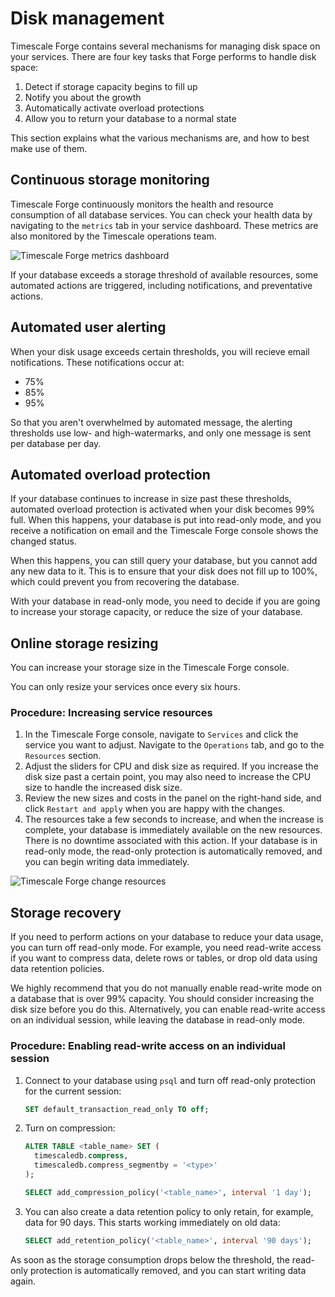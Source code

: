 # Disk management

Timescale Forge contains several mechanisms for managing disk space on your
services. There are four key tasks that Forge performs to handle disk space:

1.  Detect if storage capacity begins to fill up
1.  Notify you about the growth
1.  Automatically activate overload protections
1.  Allow you to return your database to a normal state

This section explains what the various mechanisms are, and how to best make use
of them.

## Continuous storage monitoring

Timescale Forge continuously monitors the health and resource consumption of all
database services. You can check your health data by navigating to the `metrics`
tab in your service dashboard. These metrics are also monitored by the Timescale
operations team.

<img class="main-content__illustration" src="https://assets.timescale.com/images/diagrams/forge_metrics.png" alt="Timescale Forge metrics dashboard"/>

If your database exceeds a storage threshold of available resources, some
automated actions are triggered, including notifications, and preventative
actions.

## Automated user alerting

When your disk usage exceeds certain thresholds, you will recieve email
notifications. These notifications occur at:

*   75%
*   85%
*   95%

So that you aren't overwhelmed by automated message, the alerting thresholds use
low- and high-watermarks, and only one message is sent per database per day.

## Automated overload protection

If your database continues to increase in size past these thresholds, automated
overload protection is activated when your disk becomes 99% full. When this
happens, your database is put into read-only mode, and you receive a
notification on email and the Timescale Forge console shows the changed status.

When this happens, you can still query your database, but you cannot add any new
data to it. This is to ensure that your disk does not fill up to 100%, which
could prevent you from recovering the database.

With your database in read-only mode, you need to decide if you are going to
increase your storage capacity, or reduce the size of your database.

## Online storage resizing

You can increase your storage size in the Timescale Forge console.

<highlight type="warning">
You can only resize your services once every six hours.
</highlight>

### Procedure: Increasing service resources
1.  In the Timescale Forge console, navigate to `Services` and click the service
you want to adjust. Navigate to the `Operations` tab, and go to the `Resources`
section.
1.  Adjust the sliders for CPU and disk size as required. If you increase the
disk size past a certain point, you may also need to increase the CPU size to
handle the increased disk size.
1.  Review the new sizes and costs in the panel on the right-hand side, and
click `Restart and apply` when you are happy with the changes.
1.  The resources take a few seconds to increase, and when the increase is
complete, your database is immediately available on the new resources. There is
no downtime associated with this action. If your database is in read-only mode,
the read-only protection is automatically removed, and you can begin writing
data immediately.

<img class="main-content__illustration" src="https://assets.timescale.com/images/diagrams/forge_resources.png" alt="Timescale Forge change resources"/>

## Storage recovery

If you need to perform actions on your database to reduce your data usage, you
can turn off read-only mode. For example, you need read-write access if you want
to compress data, delete rows or tables, or drop old data using data retention
policies.

<highlight type="warning"> We highly recommend that you do not manually enable
read-write mode on a database that is over 99% capacity. You should consider
increasing the disk size before you do this. Alternatively, you can enable
read-write access on an individual session, while leaving the database in
read-only mode. </highlight>

### Procedure: Enabling read-write access on an individual session
1.  Connect to your database using `psql` and turn off read-only protection for the current session:
    ```sql
    SET default_transaction_read_only TO off;
    ```
1.  Turn on compression:
    ```sql
    ALTER TABLE <table_name> SET (
      timescaledb.compress,
      timescaledb.compress_segmentby = '<type>'
    );

    SELECT add_compression_policy('<table_name>', interval '1 day');
    ```
1.  You can also create a data retention policy to only retain, for example, data
    for 90 days. This starts working immediately on old data:
    ```sql
    SELECT add_retention_policy('<table_name>', interval '90 days');
    ```

As soon as the storage consumption drops below the threshold, the read-only
protection is automatically removed, and you can start writing data again.
